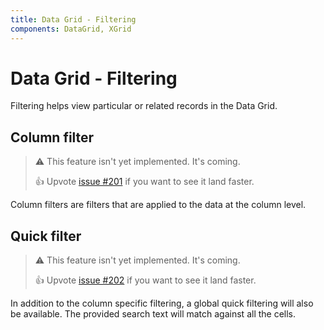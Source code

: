 ```yaml
---
title: Data Grid - Filtering
components: DataGrid, XGrid
---
```


# Data Grid - Filtering

<p class="description">Filtering helps view particular or related records in the Data Grid.</p>

## Column filter

> ⚠️ This feature isn't yet implemented. It's coming.
>
> 👍 Upvote [issue #201](https://github.com/mui-org/material-ui-x/issues/201) if you want to see it land faster.

Column filters are filters that are applied to the data at the column level.

## Quick filter

> ⚠️ This feature isn't yet implemented. It's coming.
>
> 👍 Upvote [issue #202](https://github.com/mui-org/material-ui-x/issues/202) if you want to see it land faster.

In addition to the column specific filtering, a global quick filtering will also be available.
The provided search text will match against all the cells.
